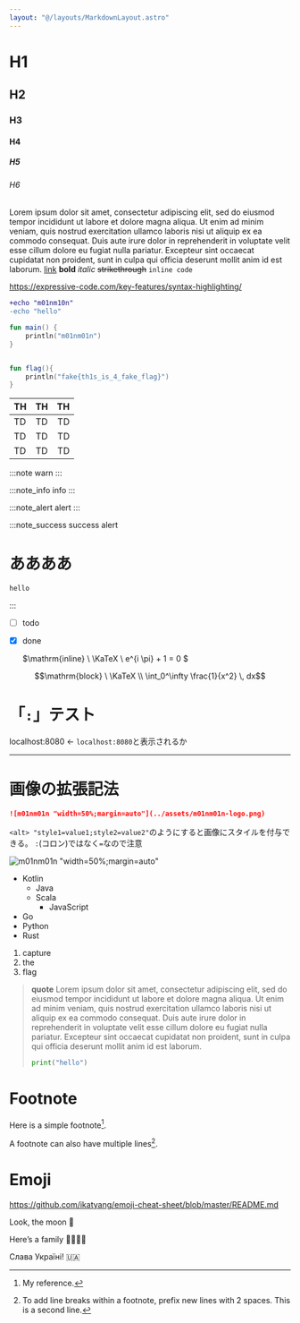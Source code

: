 ```yaml
---
layout: "@/layouts/MarkdownLayout.astro"
---
```


<p style="display:none">m01nm01n\{th1s_i5_4_T4st_PagE}</p>


# H1
## H2
### H3
#### H4
##### H5
###### H6
Lorem ipsum dolor sit amet, consectetur adipiscing elit, sed do eiusmod tempor incididunt ut labore et dolore magna aliqua. Ut enim ad minim veniam, quis nostrud exercitation ullamco laboris nisi ut aliquip ex ea commodo consequat. Duis aute irure dolor in reprehenderit in voluptate velit esse cillum dolore eu fugiat nulla pariatur. Excepteur sint occaecat cupidatat non proident, sunt in culpa qui officia deserunt mollit anim id est laborum.
[link](https://example.com)
**bold**
*italic*
~~strikethrough~~
`inline code`

https://expressive-code.com/key-features/syntax-highlighting/


```diff lang="bash" showLineNumbers
+echo "m01nm10n"
-echo "hello"
```

```kt {2} ins={"fake flag!!!":5-8} title="Title"  startLineNumber=5 wrap
fun main() {
    println("m01nm01n")
}


fun flag(){
    println("fake{th1s_is_4_fake_flag}")
}
```

| TH | TH | TH |
|:-  |:-: | -: |
| TD | TD | TD |
| TD | TD | TD |
| TD | TD | TD |

:::note
warn
:::

:::note_info
info
:::

:::note_alert
alert
:::

:::note_success
success alert
# ああああ
```sh
hello
```
:::

- [ ] todo
- [x] done


  $\mathrm{inline} \ \KaTeX \ e^{i \pi} + 1 = 0 $

```math
\mathrm{block}  \ \KaTeX \\
\int_0^\infty \frac{1}{x^2} \, dx
```
# 「`:`」テスト
localhost:8080 ← `localhost:8080`と表示されるか

---


# 画像の拡張記法
```md
![m01nm01n "width=50%;margin=auto"](../assets/m01nm01n-logo.png)
```
`<alt> "style1=value1;style2=value2"`のようにすると画像にスタイルを付与できる。
`:`(コロン)ではなく`=`なので注意



![m01nm01n "width=50%;margin=auto"](../assets/m01nm01n-logo.png)




- Kotlin
  - Java
  - Scala
    - JavaScript
- Go
- Python
- Rust

1. capture
2. the
3. flag

> **quote**
> Lorem ipsum dolor sit amet, consectetur adipiscing elit, sed do eiusmod tempor incididunt ut labore et dolore magna aliqua. Ut enim ad minim veniam, quis nostrud exercitation ullamco laboris nisi ut aliquip ex ea commodo consequat. Duis aute irure dolor in reprehenderit in voluptate velit esse cillum dolore eu fugiat nulla pariatur. Excepteur sint occaecat cupidatat non proident, sunt in culpa qui officia deserunt mollit anim id est laborum.
> ```python
> print("hello")
> ```

# Footnote
Here is a simple footnote[^1].
  
A footnote can also have multiple lines[^2].

[^1]: My reference.
[^2]: To add line breaks within a footnote, prefix new lines with 2 spaces.
  This is a second line.

# Emoji
https://github.com/ikatyang/emoji-cheat-sheet/blob/master/README.md

Look, the moon :new_moon_with_face:

Here’s a family :family_man_man_boy_boy:

Слава Україні!  :ukraine: